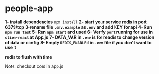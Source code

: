 # people-app

**1- install dependencies**
 `npm install`
**2- start your service redis in port 6379/tcp**
**3-rename file `.env.example` as `.env` and add KEY for api**
**4- Run `npm run test`**
**5- Run `npm start` and used**
**6- Verify `port` running for use in `clien-react` at App.js**
**7- DATA_VAR in `.env` is for readis to change version of data or config**
**8- Empty `REDIS_ENABLE`d in `.env` file if you don't want to use it**  

**redis to flush with time**

Note: checkout cors in app.js